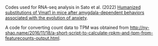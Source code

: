 Codes used for RNA-seq analysis in Sato et al. (2022) [Humanized substitutions of Vmat1 in mice after amygdala-dependent behaviors associated with the evolution of anxiety](https://www.sciencedirect.com/science/article/pii/S2589004222010720). 

A code for converting count data to TPM was obtained from http://ny-shao.name/2016/11/18/a-short-script-to-calculate-rpkm-and-tpm-from-featurecounts-output.html.
